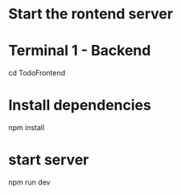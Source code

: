 # Start the rontend server

# Terminal 1 - Backend

cd TodoFrontend

# Install dependencies

npm install

# start server

npm run dev
